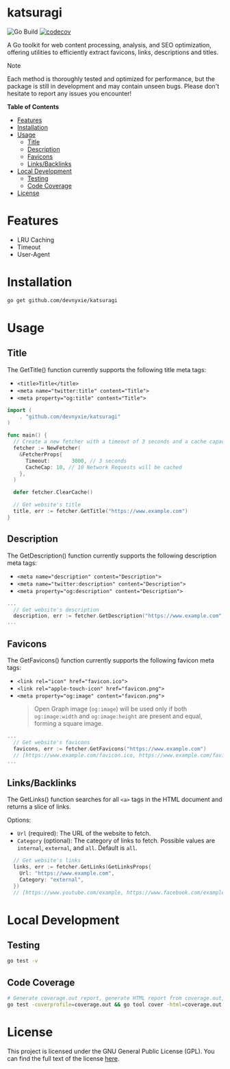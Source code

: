 # katsuragi

![Go Build](https://github.com/devnyxie/katsuragi/actions/workflows/go.yml/badge.svg)
[![codecov](https://codecov.io/github/devnyxie/katsuragi/branch/main/graph/badge.svg?token=XFRMNJA858)](https://codecov.io/github/devnyxie/katsuragi)

A Go toolkit for web content processing, analysis, and SEO optimization, offering utilities to efficiently extract favicons, links, descriptions and titles. 

> [!NOTE]
> Each method is thoroughly tested and optimized for performance, but the package is still in development and may contain unseen bugs. Please don't hesitate to report any issues you encounter!

<!-- START doctoc generated TOC please keep comment here to allow auto update -->
<!-- DON'T EDIT THIS SECTION, INSTEAD RE-RUN doctoc TO UPDATE -->
**Table of Contents**

- [Features](#features)
- [Installation](#installation)
- [Usage](#usage)
  - [Title](#title)
  - [Description](#description)
  - [Favicons](#favicons)
  - [Links/Backlinks](#linksbacklinks)
- [Local Development](#local-development)
  - [Testing](#testing)
  - [Code Coverage](#code-coverage)
- [License](#license)

<!-- END doctoc generated TOC please keep comment here to allow auto update -->

# Features

- LRU Caching
- Timeout
- User-Agent

# Installation

```bash
go get github.com/devnyxie/katsuragi
```

# Usage

## Title

The GetTitle() function currently supports the following title meta tags:

- `<title>Title</title>`
- `<meta name="twitter:title" content="Title">`
- `<meta property="og:title" content="Title">`

```go
import (
	. "github.com/devnyxie/katsuragi"
)

func main() {
  // Create a new fetcher with a timeout of 3 seconds and a cache capacity of 10
  fetcher := NewFetcher(
    &FetcherProps{
      Timeout:       3000, // 3 seconds
      CacheCap: 10, // 10 Network Requests will be cached
    },
  )

  defer fetcher.ClearCache()

  // Get website's title
  title, err := fetcher.GetTitle("https://www.example.com")
}
```

## Description

The GetDescription() function currently supports the following description meta tags:

- `<meta name="description" content="Description">`
- `<meta name="twitter:description" content="Description">`
- `<meta property="og:description" content="Description">`

```go
...
  // Get website's description
  description, err := fetcher.GetDescription("https://www.example.com")
...
```

## Favicons

The GetFavicons() function currently supports the following favicon meta tags:

- `<link rel="icon" href="favicon.ico">`
- `<link rel="apple-touch-icon" href="favicon.png">`
- `<meta property="og:image" content="favicon.png">`
  > Open Graph image (`og:image`) will be used only if both `og:image:width` and `og:image:height` are present and equal, forming a square image.

```go
...
  // Get website's favicons
  favicons, err := fetcher.GetFavicons("https://www.example.com")
  // [https://www.example.com/favicon.ico, https://www.example.com/favicon.png]
...
```

## Links/Backlinks

The GetLinks() function searches for all `<a>` tags in the HTML document and returns a slice of links.

Options:

- `Url` (required): The URL of the website to fetch.
- `Category` (optional): The category of links to fetch. Possible values are `internal`, `external`, and `all`. Default is `all`.

```go
  // Get website's links
  links, err := fetcher.GetLinks(GetLinksProps{
    Url: "https://www.example.com",
    Category: "external",
  })
  // [https://www.youtube.com/example, https://www.facebook.com/example]
```

# Local Development

## Testing

```bash
go test -v
```

## Code Coverage

```bash
# Generate coverage.out report, generate HTML report from coverage.out, and open the HTML report in the browser:
go test -coverprofile=coverage.out && go tool cover -html=coverage.out -o coverage.html && open coverage.html
```

# License

This project is licensed under the GNU General Public License (GPL). You can find the full text of the license [here](https://www.gnu.org/licenses/gpl-3.0.en.html).
